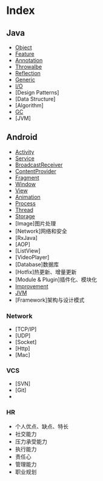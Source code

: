 # Index

## Java
- [Object](docs/java/Object.md)
- [Feature](docs/java/Feature.md)
- [Annotation](docs/java/Annotation.md)
- [Throwalbe](docs/java/Throwable.md)
- [Reflection](docs/java/Reflection.md)
- [Generic](docs/java/Generic.md)
- [I/O](docs/java/IO.md)
- [Design Patterns]
- [Data Structure]
- [Algorithm]
- [GC](docs/java/GC.md)
- [JVM]

## Android
- [Activity](docs/android/Activity.md)
- [Service](docs/android/Service.md)
- [BroadcastReceiver](docs/android/BroadcastReceiver.md)
- [ContentProvider](docs/android/ContentProvider.md)
- [Fragment](docs/android/Fragment.md)
- [Window](docs/android/Window.md)
- [View](docs/android/View.md)
- [Animation](docs/android/Animation.md)
- [Process](docs/android/Process.md)
- [Thread](docs/android/Thread.md)
- [Storage](docs/android/Storage.md)
- [Image]图片处理
- [Network]网络和安全
- [RxJava]
- [AOP]
- [ListView]
- [VideoPlayer]
- [Database]数据库
- [Hotfix]热更新、增量更新
- [Module & Plugin]插件化、模块化
- [Improvement](docs/android/Improvement.md)
- [JVM](docs/android/JVM.md)
- [Framework]架构与设计模式

### Network
- [TCP/IP]
- [UDP]
- [Socket]
- [Http]
- [Mac]

### VCS
- [SVN]
- [Git]
-

### HR
- 个人优点、缺点、特长
- 社交能力
- 压力承受能力
- 执行能力
- 责任心
- 管理能力
- 职业规划
